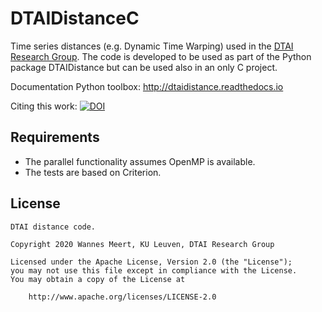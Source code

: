 # DTAIDistanceC

Time series distances (e.g. Dynamic Time Warping) used in the
[DTAI Research Group](https://dtai.cs.kuleuven.be).
The code is developed to be used as part of the Python package DTAIDistance
but can be used also in an only C project.

Documentation Python toolbox: http://dtaidistance.readthedocs.io

Citing this work: [![DOI](https://zenodo.org/badge/80764246.svg)](https://zenodo.org/badge/latestdoi/80764246)

## Requirements

- The parallel functionality assumes OpenMP is available.
- The tests are based on Criterion.


## License

    DTAI distance code.

    Copyright 2020 Wannes Meert, KU Leuven, DTAI Research Group

    Licensed under the Apache License, Version 2.0 (the "License");
    you may not use this file except in compliance with the License.
    You may obtain a copy of the License at

        http://www.apache.org/licenses/LICENSE-2.0

